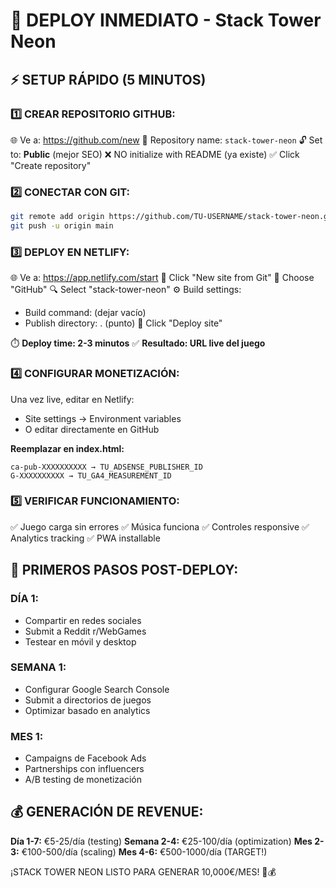 # 🚀 DEPLOY INMEDIATO - Stack Tower Neon

## ⚡ SETUP RÁPIDO (5 MINUTOS)

### 1️⃣ CREAR REPOSITORIO GITHUB:
🌐 Ve a: https://github.com/new
📝 Repository name: `stack-tower-neon`
🔓 Set to: **Public** (mejor SEO)
❌ NO initialize with README (ya existe)
✅ Click "Create repository"

### 2️⃣ CONECTAR CON GIT:
```bash
git remote add origin https://github.com/TU-USERNAME/stack-tower-neon.git
git push -u origin main
```

### 3️⃣ DEPLOY EN NETLIFY:
🌐 Ve a: https://app.netlify.com/start
🔗 Click "New site from Git"
📱 Choose "GitHub"
🔍 Select "stack-tower-neon"
⚙️ Build settings:
   - Build command: (dejar vacío)
   - Publish directory: . (punto)
🚀 Click "Deploy site"

⏱️ **Deploy time: 2-3 minutos**
✅ **Resultado: URL live del juego**

### 4️⃣ CONFIGURAR MONETIZACIÓN:
Una vez live, editar en Netlify:
- Site settings → Environment variables
- O editar directamente en GitHub

**Reemplazar en index.html:**
```
ca-pub-XXXXXXXXXX → TU_ADSENSE_PUBLISHER_ID  
G-XXXXXXXXXX → TU_GA4_MEASUREMENT_ID
```

### 5️⃣ VERIFICAR FUNCIONAMIENTO:
✅ Juego carga sin errores
✅ Música funciona
✅ Controles responsive
✅ Analytics tracking
✅ PWA installable

## 🎯 PRIMEROS PASOS POST-DEPLOY:

### DÍA 1:
- Compartir en redes sociales
- Submit a Reddit r/WebGames
- Testear en móvil y desktop

### SEMANA 1:
- Configurar Google Search Console
- Submit a directorios de juegos
- Optimizar basado en analytics

### MES 1:
- Campaigns de Facebook Ads
- Partnerships con influencers
- A/B testing de monetización

## 💰 GENERACIÓN DE REVENUE:

**Día 1-7:** €5-25/día (testing)
**Semana 2-4:** €25-100/día (optimization)
**Mes 2-3:** €100-500/día (scaling)
**Mes 4-6:** €500-1000/día (TARGET!)

¡STACK TOWER NEON LISTO PARA GENERAR 10,000€/MES! 🎉💰
